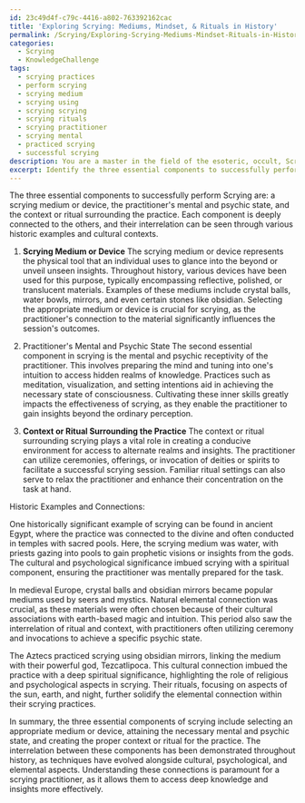 ```yaml
---
id: 23c49d4f-c79c-4416-a802-763392162cac
title: 'Exploring Scrying: Mediums, Mindset, & Rituals in History'
permalink: /Scrying/Exploring-Scrying-Mediums-Mindset-Rituals-in-History/
categories:
  - Scrying
  - KnowledgeChallenge
tags:
  - scrying practices
  - perform scrying
  - scrying medium
  - scrying using
  - scrying scrying
  - scrying rituals
  - scrying practitioner
  - scrying mental
  - practiced scrying
  - successful scrying
description: You are a master in the field of the esoteric, occult, Scrying and Education. You are a writer of tests, challenges, books and deep knowledge on Scrying for initiates and students to gain deep insights and understanding from. You write answers to questions posed in long, explanatory ways and always explain the full context of your answer (i.e., related concepts, formulas, examples, or history), as well as the step-by-step thinking process you take to answer the challenges. Be rigorous and thorough, and summarize the key themes, ideas, and conclusions at the end.
excerpt: Identify the three essential components to successfully perform Scrying, and analyze their interrelation, while also drawing connections to historic examples that exemplify the connection between the evolving techniques within the practice and the cultural, psychological, and elemental aspects shaping them.
---
```

The three essential components to successfully perform Scrying are: a scrying medium or device, the practitioner's mental and psychic state, and the context or ritual surrounding the practice. Each component is deeply connected to the others, and their interrelation can be seen through various historic examples and cultural contexts.

1. **Scrying Medium or Device**
The scrying medium or device represents the physical tool that an individual uses to glance into the beyond or unveil unseen insights. Throughout history, various devices have been used for this purpose, typically encompassing reflective, polished, or translucent materials. Examples of these mediums include crystal balls, water bowls, mirrors, and even certain stones like obsidian. Selecting the appropriate medium or device is crucial for scrying, as the practitioner's connection to the material significantly influences the session's outcomes.

2. Practitioner's Mental and Psychic State
The second essential component in scrying is the mental and psychic receptivity of the practitioner. This involves preparing the mind and tuning into one's intuition to access hidden realms of knowledge. Practices such as meditation, visualization, and setting intentions aid in achieving the necessary state of consciousness. Cultivating these inner skills greatly impacts the effectiveness of scrying, as they enable the practitioner to gain insights beyond the ordinary perception.

3. **Context or Ritual Surrounding the Practice**
The context or ritual surrounding scrying plays a vital role in creating a conducive environment for access to alternate realms and insights. The practitioner can utilize ceremonies, offerings, or invocation of deities or spirits to facilitate a successful scrying session. Familiar ritual settings can also serve to relax the practitioner and enhance their concentration on the task at hand.

Historic Examples and Connections:

One historically significant example of scrying can be found in ancient Egypt, where the practice was connected to the divine and often conducted in temples with sacred pools. Here, the scrying medium was water, with priests gazing into pools to gain prophetic visions or insights from the gods. The cultural and psychological significance imbued scrying with a spiritual component, ensuring the practitioner was mentally prepared for the task.

In medieval Europe, crystal balls and obsidian mirrors became popular mediums used by seers and mystics. Natural elemental connection was crucial, as these materials were often chosen because of their cultural associations with earth-based magic and intuition. This period also saw the interrelation of ritual and context, with practitioners often utilizing ceremony and invocations to achieve a specific psychic state.

The Aztecs practiced scrying using obsidian mirrors, linking the medium with their powerful god, Tezcatlipoca. This cultural connection imbued the practice with a deep spiritual significance, highlighting the role of religious and psychological aspects in scrying. Their rituals, focusing on aspects of the sun, earth, and night, further solidify the elemental connection within their scrying practices.

In summary, the three essential components of scrying include selecting an appropriate medium or device, attaining the necessary mental and psychic state, and creating the proper context or ritual for the practice. The interrelation between these components has been demonstrated throughout history, as techniques have evolved alongside cultural, psychological, and elemental aspects. Understanding these connections is paramount for a scrying practitioner, as it allows them to access deep knowledge and insights more effectively.
